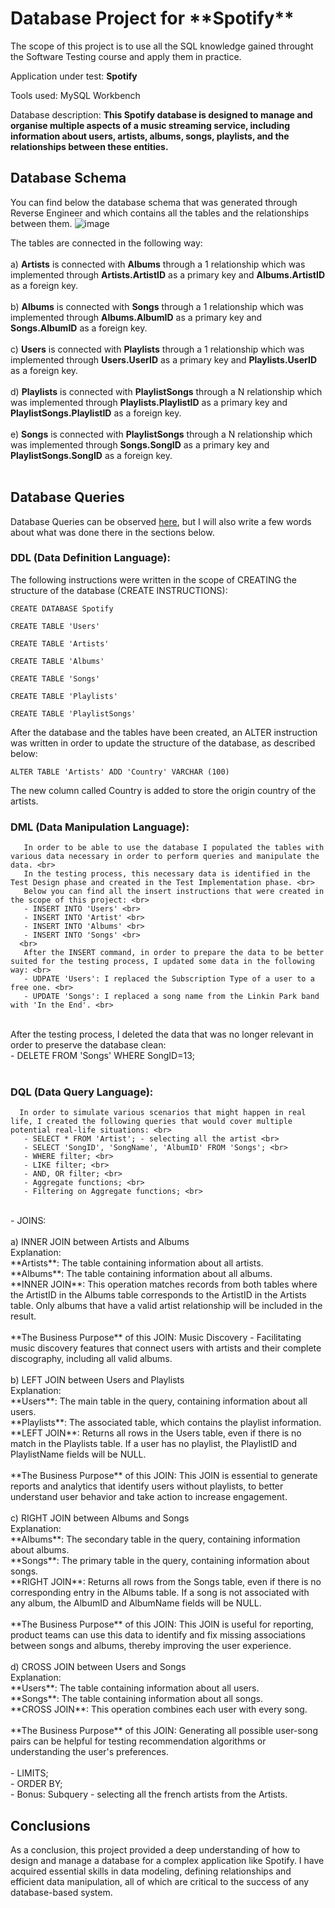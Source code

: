 <h1> Database Project for **Spotify** </h1>

The scope of this project is to use all the SQL knowledge gained throught the Software Testing course and apply them in practice.

Application under test: **Spotify**

Tools used: MySQL Workbench

Database description: **This Spotify database is designed to manage and organise multiple aspects of a music streaming service, including information about users, artists, albums, songs, playlists, and the relationships between these entities.**

## Database Schema

You can find below the database schema that was generated through Reverse Engineer and which contains all the tables and the relationships between them.
![image](https://github.com/user-attachments/assets/05354806-e231-4d5c-ab32-6d741f5a6d67)




The tables are connected in the following way:<br><br>
a) **Artists** is connected with **Albums** through a 1 relationship which was implemented through **Artists.ArtistID** as a primary key and **Albums.ArtistID** as a foreign key. <br><br>
b) **Albums** is connected with **Songs** through a 1 relationship which was implemented through **Albums.AlbumID** as a primary key and **Songs.AlbumID** as a foreign key.<br><br>
c) **Users** is connected with **Playlists** through a 1 relationship which was implemented through **Users.UserID** as a primary key and **Playlists.UserID** as a foreign key.<br><br>
d) **Playlists** is connected with **PlaylistSongs** through a N relationship which was implemented through **Playlists.PlaylistID** as a primary key and **PlaylistSongs.PlaylistID** as a foreign key.<br><br>
e) **Songs** is connected with **PlaylistSongs** through a N relationship which was implemented through **Songs.SongID** as a primary key and **PlaylistSongs.SongID** as a foreign key.<br><br>
     

## Database Queries</li><br>

Database Queries can be observed [here](https://github.com/iulia-mariailinca/Database-Project-for-Spotify/blob/main/Spotify%20DB%20-%20Ilinca%20Iulia.sql), but I will also write a few words about what was done there in the sections below.
   
### DDL (Data Definition Language): <br>

The following instructions were written in the scope of CREATING the structure of the database (CREATE INSTRUCTIONS):

```
CREATE DATABASE Spotify 
```

```
CREATE TABLE 'Users'
```
```
CREATE TABLE 'Artists'
```
```
CREATE TABLE 'Albums'
```
```
CREATE TABLE 'Songs'
```
```
CREATE TABLE 'Playlists'
```
```
CREATE TABLE 'PlaylistSongs'
```

After the database and the tables have been created, an ALTER instruction was written in order to update the structure of the database, as described below:

```
ALTER TABLE 'Artists' ADD 'Country' VARCHAR (100)
```

The new column called Country is added to store the origin country of the artists. 

### DML (Data Manipulation Language): <br>

       In order to be able to use the database I populated the tables with various data necessary in order to perform queries and manipulate the data. <br> 
       In the testing process, this necessary data is identified in the Test Design phase and created in the Test Implementation phase. <br>
       Below you can find all the insert instructions that were created in the scope of this project: <br>
       - INSERT INTO 'Users' <br>
       - INSERT INTO 'Artist' <br>
       - INSERT INTO 'Albums' <br>
       - INSERT INTO 'Songs' <br>
      <br>
       After the INSERT command, in order to prepare the data to be better suited for the testing process, I updated some data in the following way: <br>
       - UDPATE 'Users': I replaced the Subscription Type of a user to a free one. <br>
       - UPDATE 'Songs': I replaced a song name from the Linkin Park band with 'In the End'. <br>
   <br>
       After the testing process, I deleted the data that was no longer relevant in order to preserve the database clean: <br>
       - DELETE FROM 'Songs' WHERE SongID=13; <br>
   <br>
   
### DQL (Data Query Language): <br>
      In order to simulate various scenarios that might happen in real life, I created the following queries that would cover multiple potential real-life situations: <br>
       - SELECT * FROM 'Artist'; - selecting all the artist <br>
       - SELECT 'SongID', 'SongName', 'AlbumID' FROM 'Songs'; <br>
       - WHERE filter; <br>
       - LIKE filter; <br>
       - AND, OR filter; <br>
       - Aggregate functions; <br>
       - Filtering on Aggregate functions; <br>
   <br>
       - JOINS: <br>
   <br>
       a) INNER JOIN between Artists and Albums <br>
       Explanation: <br>
       **Artists**: The table containing information about all artists. <br>
       **Albums**: The table containing information about all albums. <br>
       **INNER JOIN**: This operation matches records from both tables where the ArtistID in the Albums table corresponds to the ArtistID in the Artists table. Only albums that have a valid artist relationship will be included in the result. <br>
   <br>
       **The Business Purpose** of this JOIN: Music Discovery - Facilitating music discovery features that connect users with artists and their complete discography, including all valid albums. <br>
       <br>
       b) LEFT JOIN between Users and Playlists <br>
       Explanation: <br>
       **Users**: The main table in the query, containing information about all users. <br>
       **Playlists**: The associated table, which contains the playlist information. <br>
       **LEFT JOIN**: Returns all rows in the Users table, even if there is no match in the Playlists table. If a user has no playlist, the PlaylistID and PlaylistName fields will be NULL. <br>
   <br>
       **The Business Purpose** of this JOIN: This JOIN is essential to generate reports and analytics that identify users without playlists, to better understand user behavior and take action to increase engagement. <br>
       <br>
       c) RIGHT JOIN between Albums and Songs <br>
       Explanation: <br>
       **Albums**: The secondary table in the query, containing information about albums. <br>
       **Songs**: The primary table in the query, containing information about songs. <br>
       **RIGHT JOIN**: Returns all rows from the Songs table, even if there is no corresponding entry in the Albums table. If a song is not associated with any album, the AlbumID and AlbumName fields will be NULL. <br>
   <br>
       **The Business Purpose** of this JOIN: This JOIN is useful for reporting, product teams can use this data to identify and fix missing associations between songs and albums, thereby improving the user experience. <br>
       <br>
       d) CROSS JOIN between Users and Songs <br>
       Explanation: <br>
       **Users**: The table containing information about all users. <br>
       **Songs**: The table containing information about all songs. <br>
       **CROSS JOIN**: This operation combines each user with every song. <br>
   <br>
       **The Business Purpose** of this JOIN: Generating all possible user-song pairs can be helpful for testing recommendation algorithms or understanding the user's preferences. <br>
   <br>
       - LIMITS; <br>
       - ORDER BY; <br>
       - Bonus: Subquery - selecting all the french artists from the Artists. <br>


## Conclusions

As a conclusion, this project provided a deep understanding of how to design and manage a database for a complex application like Spotify. I have acquired essential skills in data modeling, defining relationships and efficient data manipulation, all of which are critical to the success of any database-based system.

  
  
